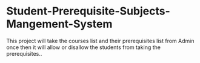 # Student-Prerequisite-Subjects-Mangement-System

This project will take the courses list and their prerequisites list from Admin 
once then it will allow or disallow the students from taking the prerequisites..
 
